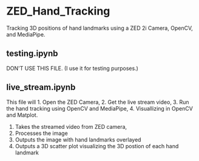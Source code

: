 # ZED_Hand_Tracking
Tracking 3D positions of hand landmarks using a ZED 2i Camera, OpenCV, and MediaPipe.
## testing.ipynb
DON'T USE THIS FILE. (I use it for testing purposes.)
## live_stream.ipynb
This file will 1. Open the ZED Camera, 2. Get the live stream video, 3. Run the hand tracking using OpenCV and MediaPipe, 4. Visuallizing in OpenCV and Matplot.
1. Takes the streamed video from ZED camera,
2. Processes the image
3. Outputs the image with hand landmarks overlayed
4. Outputs a 3D scatter plot visualizing the 3D postion of each hand landmark
